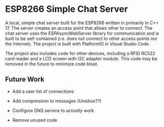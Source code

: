 # ESP8266 Simple Chat Server

A local, simple chat server built for the ESP8266 written in primarily in C++ 17. The server creates an access point that allows other to connect. The chat server uses the ESPAsyncWebServer library for communication and is built to be self-contained (i.e. does not connect to other access points nor the Internet). The project is built with PlatformIO in Visual Studio Code. 

The project also includes code for other devices, including a RFID RC522 card reader and a LCD screen with I2C adapter module. This code may be removed in the future to minimize code bloat.



## Future Work

- Add a user list of connections

- Add compression to messages (Unishox??)

- Configure DNS service to *actually* work

- Remove unused code
